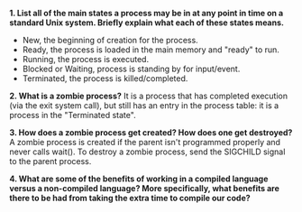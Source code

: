 **1. List all of the main states a process may be in at any point in time on a standard Unix system. Briefly explain what each of these states means.**
- New, the beginning of creation for the process.
- Ready, the process is loaded in the main memory and "ready" to run.
- Running, the process is executed.
- Blocked or Waiting, process is standing by for input/event.
- Terminated, the process is killed/completed.


**2. What is a zombie process?**
It is a process that has completed execution (via the exit system call), but still has an entry in the process table: it is a process in the "Terminated state".


**3. How does a zombie process get created? How does one get destroyed?**
A zombie process is created if the parent isn't programmed properly and never calls wait().
To destroy a zombie process, send the SIGCHILD signal to the parent process.


**4. What are some of the benefits of working in a compiled language versus a non-compiled language? More specifically, what benefits are there to be had from taking the extra time to compile our code?**

